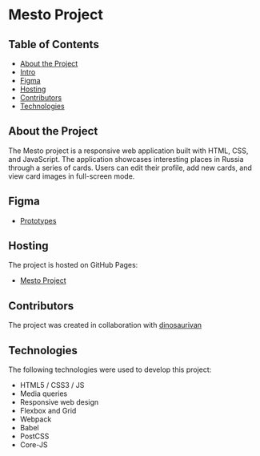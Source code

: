 # Mesto Project

## Table of Contents

- [About the Project](#overview)
- [Intro](#intro)
- [Figma](#figma)
- [Hosting](#hosting)
- [Contributors](#contributors)
- [Technologies](#technologies)


## About the Project

The Mesto project is a responsive web application built with HTML, CSS, and JavaScript. The application showcases interesting places in Russia through a series of cards. Users can edit their profile, add new cards, and view card images in full-screen mode.

## Figma

- [Prototypes](https://www.figma.com/file/xni8mSiI7OqdTyzTD1wQ6L/JavaScript.-Sprint-4?node-id=28212-2&t=x7dkQJZtB5fHShUH-0)

## Hosting

The project is hosted on GitHub Pages:

- [Mesto Project](https://private-lazy-val.github.io/mesto-project/)

## Contributors

The project was created in collaboration with [dinosaurivan](https://github.com/dinosaurivan/mesto-project)

## Technologies

The following technologies were used to develop this project:

- HTML5 / CSS3 / JS
- Media queries
- Responsive web design
- Flexbox and Grid
- Webpack
- Babel
- PostCSS
- Core-JS
